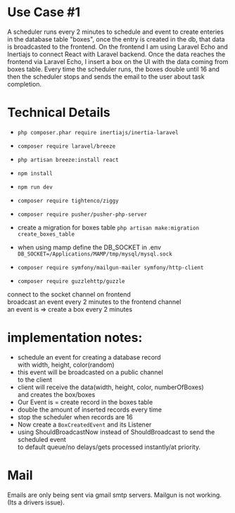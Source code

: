# Use Case #1
A scheduler runs every 2 minutes to schedule and event to create enteries in the database table "boxes", once the entry is created in the db, that data is broadcasted to the frontend. On the frontend I am using Laravel Echo and Inertiajs to connect React with Laravel backend. Once the data reaches the frontend via Laravel Echo, I insert a box on the UI with the data coming from boxes table. Every time the scheduler runs, the boxes double until 16 and then the scheduler stops and sends the email to the user about task completion.

# Technical Details
- `php composer.phar require inertiajs/inertia-laravel
  `
- `composer require laravel/breeze`
- `php artisan breeze:install react`
- `npm install`
- `npm run dev`
- `composer require tightenco/ziggy`
- `composer require pusher/pusher-php-server`

- create a migration for boxes table ` php artisan make:migration create_boxes_table
  `
- when using mamp define the DB_SOCKET in .env  
 `DB_SOCKET=/Applications/MAMP/tmp/mysql/mysql.sock`
- `composer require symfony/mailgun-mailer symfony/http-client`
- `composer require guzzlehttp/guzzle`

connect to the socket channel on frontend  
broadcast an event every 2 minutes to the frontend channel  
an event is => create a box every 2 minutes

# implementation notes:  
- schedule an event for creating a database record  
with width, height, color(random)
- this event will be broadcasted on a public channel  
to the client
- client will receive the data(width, height, color, numberOfBoxes)  
and creates the box/boxes
- Our Event is = create record in the boxes table
- double the amount of inserted records every time
- stop the scheduler when records are 16
- Now create a `BoxCreatedEvent` and its Listener 
- using ShouldBroadcastNow instead of ShouldBroadcast to send the scheduled event  
to default queue/no delays/gets processed instantly/at priority.

# Mail
Emails are only being sent via gmail smtp servers.
Mailgun is not working. (Its a drivers issue).

